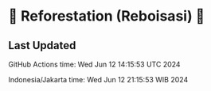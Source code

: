 
# 🌳 Reforestation (Reboisasi) 🌲

## Last Updated

GitHub Actions time: Wed Jun 12 14:15:53 UTC 2024

Indonesia/Jakarta time: Wed Jun 12 21:15:53 WIB 2024
